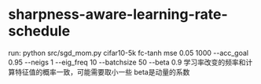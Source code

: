 # sharpness-aware-learning-rate-schedule
run: python src/sgd_mom.py cifar10-5k fc-tanh  mse  0.05 1000 --acc_goal 0.95 --neigs 1  --eig_freq 10 --batchsize 50 --beta 0.9
学习率改变的频率和计算特征值的概率一致，可能需要取小一些
beta是动量的系数
